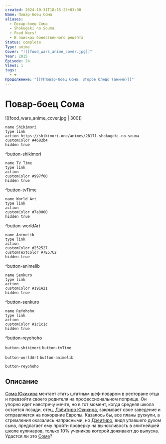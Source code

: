 ```yaml
---
created: 2024-10-31T18:15:25+03:00
Name: Повар-боец Сома
aliases:
  - Повар-боец Сома
  - Shokugeki no Souma
  - Food Wars!
  - В поисках божественного рецепта
Status: complete
Type: anime
Cover: "![[food_wars_anime_cover.jpg]]"
Year: 2015
Episode: 24
Views: 1
tags:
  - ❤
Продолжение: "[[⛩️Повар-боец Сома. Второе блюдо (аниме)]]"
---
```


# Повар-боец Сома

![[food_wars_anime_cover.jpg | 300]]

```button
name Shikimori
type link
action https://shikimori.one/animes/28171-shokugeki-no-souma
customColor #4682b4
hidden true
```
^button-shikimori

```button
name TV Time
type link
action 
customColor #997f00
hidden true
```
^button-tvTime

```button
name World Art
type link
action 
customColor #7a0000
hidden true
```
^button-worldArt

```button
name AnimeLib
type link
action 
customColor #252527
customTextColor #7E57C2
hidden true
```
^button-animelib

```button
name Senkuro
type link
action 
customColor #191A21
hidden true
```
^button-senkuro

```button
name ReYohoho
type link
action 
customColor #1c1c1c
hidden true
```
^button-reyohoho



`button-shikimori` `button-tvTime`

`button-worldArt` `button-animelib`

`button-reyohoho`

## Описание

[Сома Юкихира](https://shikimori.one/characters/75216-souma-yukihira) мечтает стать штатным шеф-поваром в ресторане отца и превзойти своего родителя на профессиональном поприще. Он упорно идет навстречу мечте, но в тот момент, когда средняя школа остается позади, отец, [Дзёитиро Юкихира](https://shikimori.one/characters/77495-jouichirou-yukihira), закрывает свое заведение и отправляется на покорение Европы. Казалось бы, все планы рухнули, а стремления оказались напрасными, но [Дзёитиро](https://shikimori.one/characters/77495-jouichirou-yukihira), видя упавшего духом сына, предлагает ему пройти проверку на выносливость в элитнейшей школе кулинаров, только 10% учеников которой доживают до выпуска. Удастся ли это [Соме](https://shikimori.one/characters/75216-souma-yukihira)?
